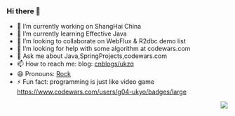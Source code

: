 ### Hi there 👋

- 🔭 I’m currently working on ShangHai China
- 🌱 I’m currently learning Effective Java
- 👯 I’m looking to collaborate on WebFlux & R2dbc demo list
- 🤔 I’m looking for help with some algorithm at codewars.com
- 💬 Ask me about Java,SpringProjects,codewars.com
- 📫 How to reach me: blog: [cnblogs/ukzq](https://msg.cnblogs.com/send/%E5%90%9B%E5%90%9B%E7%9A%84%E5%96%B5%E7%88%B8)
- 😄 Pronouns: [Rock](https://moocstudent.github.io/tools.html)
- ⚡ Fun fact: programming is just like video game
https://www.codewars.com/users/g04-ukyo/badges/large
<img align="right" src="https://github-readme-stats.vercel.app/api?username=moocstudent&show_icons=true&theme=gruvbox" />
